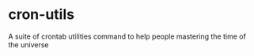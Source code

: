 # cron-utils
A suite of crontab utilities command to help people mastering the time of the universe
